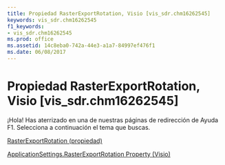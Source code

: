 ```yaml
---
title: Propiedad RasterExportRotation, Visio [vis_sdr.chm16262545]
keywords: vis_sdr.chm16262545
f1_keywords:
- vis_sdr.chm16262545
ms.prod: office
ms.assetid: 14c8eba0-742a-44e3-a1a7-84997ef476f1
ms.date: 06/08/2017
---
```





# Propiedad RasterExportRotation, Visio [vis_sdr.chm16262545]

¡Hola! Has aterrizado en una de nuestras páginas de redirección de Ayuda F1. Selecciona a continuación el tema que buscas.


 [RasterExportRotation (propiedad)](http://msdn.microsoft.com/library/applicationsettings.rasterexportrotation-property-visio%28Office.15%29.aspx)


 [ApplicationSettings.RasterExportRotation Property (Visio)](http://msdn.microsoft.com/library/302c94e1-d5fa-b0fc-e875-67a944933f21.aspx)

